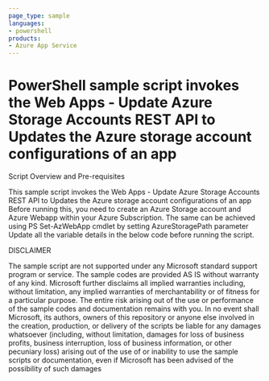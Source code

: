 ```yaml
---
page_type: sample
languages:
- powershell
products:
- Azure App Service
---
```



# PowerShell sample script invokes the Web Apps - Update Azure Storage Accounts REST API to Updates the Azure storage account configurations of an app


 Script Overview and Pre-requisites
 
 This sample script invokes the Web Apps - Update Azure Storage Accounts REST API to Updates the Azure storage account configurations of an app
 Before running this, you need to create an Azure Storage account and Azure Webapp within your Azure Subscription.
 The same can be achieved using PS Set-AzWebApp cmdlet by setting AzureStoragePath parameter
 Update all the variable details in the below code before running the script.


 DISCLAIMER

The sample script are not supported under any Microsoft standard support program or service. The sample codes are provided AS IS without warranty of any kind. Microsoft further disclaims all implied warranties including, without limitation, any implied warranties of merchantability or of fitness for a particular purpose. The entire risk arising out of the use or performance of the sample codes and documentation remains with you. In no event shall Microsoft, its authors, owners of this repository or anyone else involved in the creation, production, or delivery of the scripts be liable for any damages whatsoever (including, without limitation, damages for loss of business profits, business interruption, loss of business information, or other pecuniary loss) arising out of the use of or inability to use the sample scripts or documentation, even if Microsoft has been advised of the possibility of such damages 
